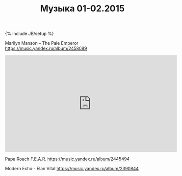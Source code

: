 ﻿---
layout: post
title: "Музыка 01-02.2015"
category: music
image: 
tags: [Marilyn Manson, Papa Roach, Modern Echo]
---
{% include JB/setup %}


Marilyn Manson – The Pale Emperor
https://music.yandex.ru/album/2458089

<iframe width="560" height="315" src="https://www.youtube.com/embed/w5LZ8YErl2M" frameborder="0">&nbsp;</iframe>

Papa Roach F.E.A.R.
https://music.yandex.ru/album/2445494

Modern Echo - Elan Vital
https://music.yandex.ru/album/2390844